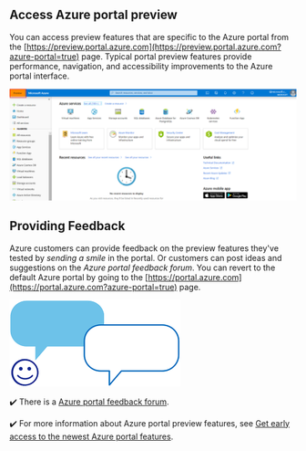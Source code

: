 ## Access Azure portal preview

You can access preview features that are specific to the Azure portal from the [https://preview.portal.azure.com](https://preview.portal.azure.com?azure-portal=true) page. Typical portal preview features provide performance, navigation, and accessibility improvements to the Azure portal interface.

![Screenshot of the Preview Azure portal.](../media/portalpreview.png)

## Providing Feedback

Azure customers can provide feedback on the preview features they've tested by *sending a smile* in the portal.  Or customers can post ideas and suggestions on the *Azure portal feedback forum*. You can revert to the default Azure portal by going to the [https://portal.azure.com](https://portal.azure.com?azure-portal=true) page.

![Illustration of a face with speech bubbles depicting feedback and commentary.](../media/feedback.png)

✔️ There is a [Azure portal feedback forum](https://feedback.azure.com/forums/223579-azure-portal?azure-portal=true).

✔️  For more information about Azure portal preview features, see [Get early access to the newest Azure portal features](https://azure.microsoft.com/updates/get-early-access-to-new-portal-features-2?azure-portal=true).
